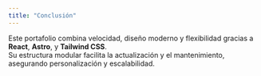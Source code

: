 ```yaml
---
title: "Conclusión"
---
```


Este portafolio combina velocidad, diseño moderno y flexibilidad gracias a **React**, **Astro**, y **Tailwind CSS**.  
Su estructura modular facilita la actualización y el mantenimiento, asegurando personalización y escalabilidad.
